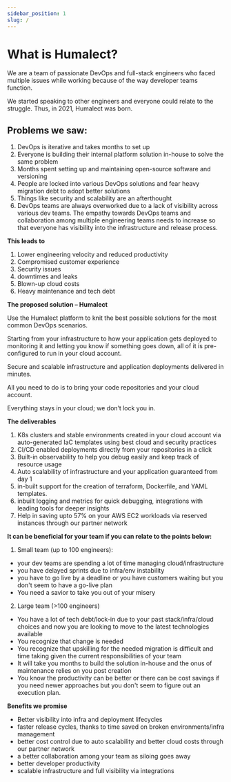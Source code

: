```yaml
---
sidebar_position: 1
slug: /
---
```


# What is Humalect?

We are a team of passionate DevOps and full-stack engineers who faced multiple issues while working because of the way developer teams function.

We started speaking to other engineers and everyone could relate to the struggle. Thus, in 2021, Humalect was born.

## **Problems we saw:**

1. DevOps is iterative and takes months to set up
2. Everyone is building their internal platform solution in-house to solve the same problem
3. Months spent setting up and maintaining open-source software and versioning
4. People are locked into various DevOps solutions and fear heavy migration debt to adopt better solutions
5. Things like security and scalability are an afterthought
6. DevOps teams are always overworked due to a lack of visibility across various dev teams. The empathy towards DevOps teams and collaboration among multiple engineering teams needs to increase so that everyone has visibility into the infrastructure and release process.

**This leads to**

1. Lower engineering velocity and reduced productivity
2. Compromised customer experience
3. Security issues
4. downtimes and leaks
5. Blown-up cloud costs
6. Heavy maintenance and tech debt

**The proposed solution – Humalect**

Use the Humalect platform to knit the best possible solutions for the most common DevOps scenarios.

Starting from your infrastructure to how your application gets deployed to monitoring it and letting you know if something goes down, all of it is pre-configured to run in your cloud account.

Secure and scalable infrastructure and application deployments delivered in minutes.

All you need to do is to bring your code repositories and your cloud account.

Everything stays in your cloud; we don’t lock you in.

**The deliverables**

1. K8s clusters and stable environments created in your cloud account via auto-generated IaC templates using best cloud and security practices
2. CI/CD enabled deployments directly from your repositories in a click
3. Built-in observability to help you debug easily and keep track of resource usage
4. Auto scalability of infrastructure and your application guaranteed from day 1
6. in-built support for the creation of terraform, Dockerfile, and YAML templates.
7. inbuilt logging and metrics for quick debugging, integrations with leading tools for deeper insights
8. Help in saving upto 57% on your AWS EC2 workloads via reserved instances through our partner network

**It can be beneficial for your team if you can relate to the points below:**

1. Small team (up to 100 engineers):
- your dev teams are spending a lot of time managing cloud/infrastructure
- you have delayed sprints due to infra/env instability
- you have to go live by a deadline or you have customers waiting but you don't seem to have a go-live plan
- You need a savior to take you out of your misery

2. Large team (>100 engineers)
- You have a lot of tech debt/lock-in due to your past stack/infra/cloud choices and now you are looking to move to the latest technologies available
- You recognize that change is needed
- You recognize that upskilling for the needed migration is difficult and time taking given the current responsibilities of your team
- It will take you months to build the solution in-house and the onus of maintenance relies on you post creation
- You know the productivity can be better or there can be cost savings if you need newer approaches but you don't seem to figure out an execution plan.

**Benefits we promise**
- Better visibility into infra and deployment lifecycles
- faster release cycles, thanks to time saved on broken environments/infra management
- better cost control due to auto scalability and better cloud costs through our partner network
- a better collaboration among your team as siloing goes away
- better developer productivity
- scalable infrastructure and full visibility via integrations

